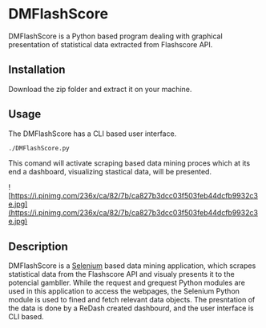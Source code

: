 # DMFlashScore

DMFlashScore is a Python based program dealing with graphical presentation of statistical data extracted from Flashscore API.

## Installation

Download the zip folder and extract it on your machine.

## Usage

The DMFlashScore has a CLI based user interface.

```bash
./DMFlashScore.py
```
This comand will activate scraping based data mining proces which at its end a dashboard, visualizing stastical data, will be presented.

![https://i.pinimg.com/236x/ca/82/7b/ca827b3dcc03f503feb44dcfb9932c3e.jpg](https://i.pinimg.com/236x/ca/82/7b/ca827b3dcc03f503feb44dcfb9932c3e.jpg) 

## Description

DMFlashScore is a [Selenium](https://pypi.org/project/selenium/) based data mining application, which scrapes statistical data from the Flashscore API and visualy presents it to the potencial gambller. While the request and grequest Python modules are used in this application to access the webpages, the Selenium Python module is used to fined and fetch relevant data objects. The presntation of the data is done by a ReDash created dashbourd, and the user interface is CLI based. 
